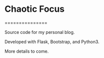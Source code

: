 # Chaotic Focus
===============

Source code for my personal blog.

Developed with Flask, Bootstrap, and Python3.

More details to come.
